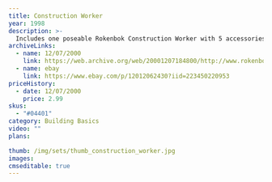 ```yaml
---
title: Construction Worker
year: 1998
description: >-
  Includes one poseable Rokenbok Construction Worker with 5 accessories.
archiveLinks:
  - name: 12/07/2000
    link: https://web.archive.org/web/20001207184800/http://www.rokenbok.com/catalog/pd_bb_construction.html
  - name: ebay
    link: https://www.ebay.com/p/12012062430?iid=223450220953
priceHistory:
  - date: 12/07/2000
    price: 2.99
skus:
  - "#04401"
category: Building Basics
video: ""
plans:

thumb: /img/sets/thumb_construction_worker.jpg
images:
cmseditable: true
---
```

